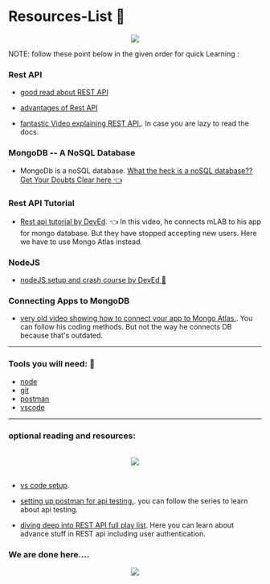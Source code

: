 # Resources-List 📖
<p align="center">
  <img src="https://media.giphy.com/media/J4nxem0pqMEJPXiKqR/giphy.gif">
</p>

NOTE: follow these point below in the given order for quick Learning : 

### Rest API

- [good read about REST API](https://www.smashingmagazine.com/2018/01/understanding-using-rest-api/)

- [advantages of Rest API](https://www.mulesoft.com/resources/api/restful-api)

- [fantastic Video explaining REST API.](https://www.youtube.com/watch?v=0oXYLzuucwE). In case you are lazy to read the docs.

### MongoDB -- A NoSQL Database

- MongoDb is a noSQL database. [What the heck is a noSQL database?? Get Your Doubts Clear here :point_left:](https://www.mongodb.com/nosql-explained)

### Rest API Tutorial

- [Rest api tutorial by DevEd](https://www.youtube.com/watch?v=vjf774RKrLc). :point_left: In this video, he connects mLAB to his app for mongo database. But they have stopped accepting new users. Here we have to use Mongo Atlas instead.

### NodeJS

- [nodeJS setup and crash course by DevEd :boy:](https://www.youtube.com/watch?v=zQRrXTSkvfw&t=2s)

### Connecting Apps to MongoDB

- [very old video showing how to connect your app to Mongo Atlas.](https://www.youtube.com/watch?v=WDrU305J1yw). You can follow his coding methods. But not the way he connects DB because that's outdated.

---

### Tools you will need: 🔎

- [node](https://nodejs.org/en/download/)
- [git](https://git-scm.com/downloads)
- [postman](https://www.postman.com/)
- [vscode](https://code.visualstudio.com/download)

---

### optional reading and resources: 

<p align="center">
  <br>
  <img src="https://media.giphy.com/media/UVMal38eCIhx4dnEng/giphy.gif">
  <br><br>
</p>

- [vs code setup](https://www.youtube.com/watch?v=LdF2RcelRg0).

- [setting up postman for api testing.](https://www.youtube.com/playlist?list=PLhW3qG5bs-L-oT0GenwPLcJAPD_SiFK3C). you can follow the series to learn about api testing.

- [diving deep into REST API full play list](https://www.youtube.com/playlist?list=PL55RiY5tL51q4D-B63KBnygU6opNPFk_q). Here you can learn about advance stuff in REST api including user authentication.

### We are done here....

<p align="center">
  <img src="https://media.giphy.com/media/Z9QLeGOkaSdYMGkZDY/giphy.gif" >
  <br>
</p>



